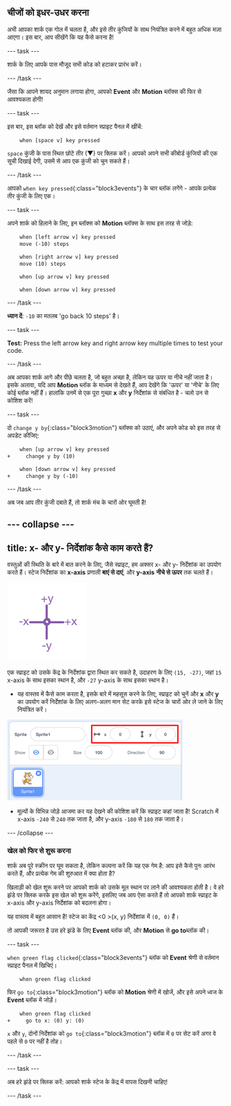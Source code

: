 ## चीजों को इधर-उधर करना

अभी आपका शार्क एक गोल में चलता है, और इसे तीर कुंजियों के साथ नियंत्रित करने में बहुत अधिक मज़ा आएगा। इस बार, आप सीखेंगे कि यह कैसे करना है!

\--- task \---

शार्क के लिए आपके पास मौजूद सभी कोड को हटाकर प्रारंभ करें।

\--- /task \---

जैसा कि आपने शायद अनुमान लगाया होगा, आपको **Event** और **Motion** ब्लॉक्स की फिर से आवश्यकता होगी!

\--- task \---

इस बार, इस ब्लॉक को देखें और इसे वर्तमान स्प्राइट पैनल में खींचें:

```blocks3
    when [space v] key pressed
```

`space` कुंजी के पास स्थित छोटे तीर (▼) पर क्लिक करें। आपको अपने सभी कीबोर्ड कुंजियों की एक सूची दिखाई देगी, उसमें से आप एक कुंजी को चुन सकते हैं।

\--- /task \---

आपको `when key pressed`{:class="block3events"} के चार ब्लॉक लगेंगे - आपके प्रत्येक तीर कुंजी के लिए एक।

\--- task \---

अपने शार्क को हिलाने के लिए, इन ब्लॉक्स को **Motion** ब्लॉक्स के साथ इस तरह से जोड़े:

```blocks3
    when [left arrow v] key pressed
    move (-10) steps
```

```blocks3
    when [right arrow v] key pressed
    move (10) steps
```

```blocks3
    when [up arrow v] key pressed
```

```blocks3
    when [down arrow v] key pressed
```

\--- /task \---

**ध्यान दें**: ` -10 ` का मतलब 'go back 10 steps' है।

\--- task \---

**Test:** Press the left arrow key and right arrow key multiple times to test your code.

\--- /task \---

अब आपका शार्क आगे और पीछे चलता है, जो बहुत अच्छा है, लेकिन यह ऊपर या नीचे नहीं जाता है। इसके अलावा, यदि आप **Motion** ब्लॉक के माध्यम से देखते हैं, आप देखेंगे कि 'ऊपर' या 'नीचे' के लिए कोई ब्लॉक नहीं हैं। हालांकि उनमें से एक पूरा गुच्छा **x** और **y** निर्देशांक से संबंधित है - चलो उन से कोशिश करें!

\--- task \---

दो `change y by`{:class="block3motion"} ब्लॉक्स को उठाएं, और अपने कोड को इस तरह से अपडेट कीजिए:

```blocks3
    when [up arrow v] key pressed
+     change y by (10)
```

```blocks3
    when [down arrow v] key pressed
+     change y by (-10)
```

\--- /task \---

अब जब आप तीर कुंजी दबाते हैं, तो शार्क मंच के चारों ओर घूमती है!

## \--- collapse \---

## title: x- और y- निर्देशांक कैसे काम करते हैं?

वस्तुओं की स्थिति के बारे में बात करने के लिए, जैसे स्प्राइट, हम अक्सर x- और y- निर्देशांक का उपयोग करते हैं। स्टेज निर्देशांक का **x-axis** प्रणाली **बाएं से दाएं**, और **y-axis** **नीचे से ऊपर** तक चलते हैं।

![](images/moving3.png)

एक स्प्राइट को उसके केंद्र के निर्देशांक द्वारा स्थित कर सकते है, उदाहरण के लिए `(15, -27)`, जहां `15` x-axis के साथ इसका स्थान है, और `-27` y-axis के साथ इसका स्थान है।

+ यह वास्तव में कैसे काम करता है, इसके बारे में महसूस करने के लिए, स्प्राइट को चुनें और **x** और **y** का उपयोग करें निर्देशांक के लिए अलग-अलग मान सेट करके इसे स्टेज के चारों ओर ले जाने के लिए नियंत्रित करें।

![](images/xycoords.png)

+ मूल्यों के विभिन्न जोड़े आजमा कर यह देखने की कोशिश करें कि स्प्राइट कहां जाता है! Scratch में x-axis `-240` से `240` तक जाता है, और y-axis `-180` से `180` तक जाता है।

\--- /collapse \---

### खेल को फिर से शुरू करना

शार्क अब पूरे स्क्रीन पर घूम सकता है, लेकिन कल्पना करें कि यह एक गेम है: आप इसे कैसे पुनः आरंभ करते हैं, और प्रत्येक गेम की शुरुआत में क्या होता है?

खिलाड़ी को खेल शुरू करने पर आपको शार्क को उसके मूल स्थान पर लाने की आवश्यकता होती है। वे हरे झंडे पर क्लिक करके इस खेल को शुरू करेंगे, इसलिए जब आप ऐसा करते हैं तो आपको शार्क स्प्राइट के x-axis और y-axis निर्देशांक को बदलना होगा।

यह वास्तव में बहुत आसान है! स्टेज का केंद्र <0 >(x, y)</code> निर्देशांक में `(0, 0)` हैं।

तो आपकी जरूरत है उस हरे झंडे के लिए **Event** ब्लॉक की, और **Motion** से **go to**ब्लॉक की।

\--- task \---

`when green flag clicked`{:class="block3events"} ब्लॉक को **Event** श्रेणी से वर्तमान स्प्राइट पैनल में खिचिएं।

```blocks3
    when green flag clicked
```

फिर `go to`{:class="block3motion"} ब्लॉक को **Motion** श्रेणी में खोजें, और इसे अपने ध्वज के **Event** ब्लॉक में जोड़ें।

```blocks3
    when green flag clicked
+     go to x: (0) y: (0)
```

`x` और `y`, दोनों निर्देशांक को `go to`{:class="block3motion"} ब्लॉक में `0` पर सेट करें अगर वे पहले से `0` पर नहीं है तोह।

\--- /task \---

\--- task \---

अब हरे झंडे पर क्लिक करें: आपको शार्क स्टेज के केंद्र में वापस दिखनी चाहिए!

\--- /task \---